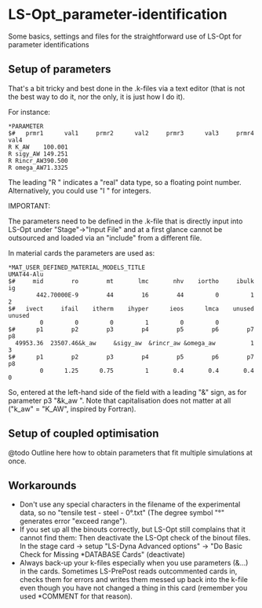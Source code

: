 # LS-Opt_parameter-identification
Some basics, settings and files for the straightforward use of LS-Opt for parameter identifications

## Setup of parameters
That's a bit tricky and best done in the .k-files via a text editor (that is not the best way to do it, nor the only, it is just how I do it).

For instance:
```
*PARAMETER
$#   prmr1      val1     prmr2      val2     prmr3      val3     prmr4      val4
R K_AW    100.001                                                               
R sigy_AW 149.251                                                               
R Rincr_AW390.500                                                               
R omega_AW71.3325  
```
The leading "R " indicates a "real" data type, so a floating point number. Alternatively, you could use "I " for integers.

IMPORTANT:

The parameters need to be defined in the .k-file that is directly input into LS-Opt under "Stage"->"Input File" and at a first glance cannot be outsourced and loaded via an "include" from a different file.

In material cards the parameters are used as:
```
*MAT_USER_DEFINED_MATERIAL_MODELS_TITLE
UMAT44-Alu
$#     mid        ro        mt       lmc       nhv    iortho     ibulk        ig
        442.70000E-9        44        16        44         0         1         2
$#   ivect     ifail    itherm    ihyper      ieos      lmca    unused    unused
         0         0         0         1         0         0                    
$#      p1        p2        p3        p4        p5        p6        p7        p8
  49953.36  23507.46&k_aw     &sigy_aw  &rincr_aw &omega_aw          1         3
$#      p1        p2        p3        p4        p5        p6        p7        p8
         0      1.25      0.75         1       0.4       0.4       0.4         0
```
So, entered at the left-hand side of the field with a leading "&" sign, as for parameter p3 "&k_aw     ". Note that capitalisation does not matter at all ("k_aw" = "K_AW", inspired by Fortran).

## Setup of coupled optimisation
@todo Outline here how to obtain parameters that fit multiple simulations at once.

## Workarounds
* Don't use any special characters in the filename of the experimental data, so no "tensile test - steel - 0°.txt" (The degree symbol "°" generates error "exceed range").
* If you set up all the binouts correctly, but LS-Opt still complains that it cannot find them: Then deactivate the LS-Opt check of the binout files. In the stage card -> setup "LS-Dyna Advanced options" -> "Do Basic Check for Missing *DATABASE Cards" (deactivate)
* Always back-up your k-files especially when you use parameters (&...) in the cards. Sometimes LS-PrePost reads outcommented cards in, checks them for errors and writes them messed up back into the k-file even though you have not changed a thing in this card (remember you used *COMMENT for that reason).